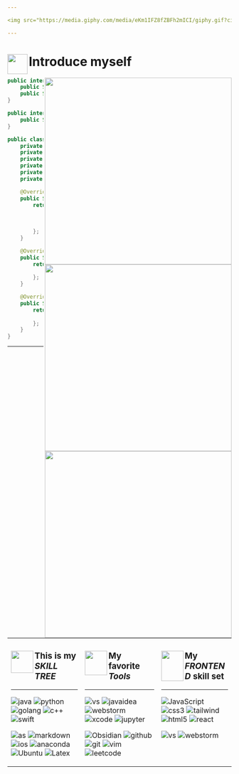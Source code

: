 ```yaml
---

<img src="https://media.giphy.com/media/eKm1IFZ8fZBFh2mICI/giphy.gif?cid=ecf05e47khxx6mqb70utl6tjo279ftcgy5395i9opl9kqy9q&ep=v1_gifs&rid=giphy.gif&ct=ts" width="280" height="100"></img><img src="https://media.giphy.com/media/eKm1IFZ8fZBFh2mICI/giphy.gif?cid=ecf05e47khxx6mqb70utl6tjo279ftcgy5395i9opl9kqy9q&ep=v1_gifs&rid=giphy.gif&ct=ts" width="280" height="100"></img><img src="https://media.giphy.com/media/eKm1IFZ8fZBFh2mICI/giphy.gif?cid=ecf05e47khxx6mqb70utl6tjo279ftcgy5395i9opl9kqy9q&ep=v1_gifs&rid=giphy.gif&ct=ts" width="280" height="100"></img>

---
```

# <img align="left" src="https://media.giphy.com/media/lWhq4Gw6etsj5WKY2p/giphy.gif?cid=ecf05e47092t9nhdl1sc81elpj04to3aypl3t97v7hvjepqn&ep=v1_gifs&rid=giphy.gif&ct=s" width="45">Introduce myself

<img align="right" src="https://media.giphy.com/media/qMA60yQ2fUkXzm7WD2/giphy.gif?cid=ecf05e47i13dl3ixlq1ju3gpdul4qvf85la5ez7kfk460ngp&ep=v1_gifs&rid=giphy.gif&ct=s" width="420"></img>
<img align="right" src="https://github-readme-stats.vercel.app/api?username=drunksweet&show_icons=true&bg_color=fff1b0&text_color=ff0055&title_color=ff0055&icon_color=ff0055" width="420"></img>
<img align="right" src="https://github-readme-activity-graph.vercel.app/graph?username=drunksweet&bg_color=fff1b0&text_color=ff0055&title_color=ff0055&icon_color=ff0055" width="420"></img>

```java
public interface ISuperCoder {
    public String[][] getProgrammingSkills();
    public String[] getSoftwareSkills();
}

public interface ISpecialMan {
    public String[] getHobbies();
}

public class Drunksweet implements ISuperCoder, ISpecialMan {
    private String enName = "drunksweet";
    private String hometown = "WenZhou ZheJiang | 浙江温州";
    private String birthday = "2005/07/30";
    private String university = "CCNU";
    private String degree = "undergraduate";
    private String currentFocus = "React";

    @Override
    public String[][] getProgrammingSkills() {
        return new String[][]{
            {"Java", "Python", "C++", "JavaScript"},
            {"Frontend", "Android", "iOS"},
            {"Windows", "Android", "MacOS", "Ubuntu"}
        };
    }

    @Override
    public String[] getSoftwareSkills() {
        return new String[]{
            "Hexo", "Design Patterns", "Git", "Vim"
        };
    }

    @Override
    public String[] getHobbies() {
        return new String[]{
            "Skateboard", "Singing"
        };
    }
}

```
---

<table><tr><td valign="top" width="33%">

### <img align="left" src="https://media.giphy.com/media/NsdzTDwJpM7dQNmLjR/giphy.gif?cid=ecf05e47i13dl3ixlq1ju3gpdul4qvf85la5ez7kfk460ngp&ep=v1_gifs&rid=giphy.gif&ct=s" width="50"></img>This is my ***SKILL TREE***

---

![java](https://img.shields.io/badge/Java-ED8B00?style=for-the-badge&logo=javase&logoColor=white)
![python](https://img.shields.io/badge/Python-3776AB?style=for-the-badge&logo=python&logoColor=white)
![golang](https://img.shields.io/badge/Go-00ADD8?style=for-the-badge&logo=go&logoColor=white)
![c++](https://img.shields.io/badge/C++-00599C?style=for-the-badge&logo=cplusplus&logoColor=white)
![swift](https://img.shields.io/badge/swift-ff7500?style=for-the-badge&logo=swift&logoColor=white)

![as](https://img.shields.io/badge/Android-3DDC84?style=for-the-badge&logo=android&logoColor=white)
![markdown](https://img.shields.io/badge/Markdown-000000?style=for-the-badge&logo=markdown&logoColor=white)
![ios](https://img.shields.io/badge/ios-000000?style=for-the-badge&logo=apple&logoColor=white)
![anaconda](https://img.shields.io/badge/anaconda-397d2f?style=for-the-badge&logo=anaconda&logoColor=white)
![Ubuntu](https://img.shields.io/badge/Ubuntu-FF4444?style=for-the-badge&logo=ubuntu&logoColor=white)
![Latex](https://img.shields.io/badge/Latex-20B2AA?style=for-the-badge&logo=latex&logoColor=white)


</td><td valign="top" width="34%">

### <img align="left" src="https://media.giphy.com/media/SUX1TQHpE69rSX01DU/giphy.gif?cid=ecf05e47i13dl3ixlq1ju3gpdul4qvf85la5ez7kfk460ngp&ep=v1_gifs&rid=giphy.gif&ct=s" width="50" height="55"></img>My favorite ***Tools***

---

![vs](https://img.shields.io/badge/Visual_Studio_Code-0078D4?style=for-the-badge&logo=visual%20studio%20code&logoColor=white)
![javaidea](https://img.shields.io/badge/IntelliJ_IDEA-000000.svg?style=for-the-badge&logo=intellij-idea&logoColor=White)
![webstorm](https://img.shields.io/badge/webstrom-ff4000.svg?style=for-the-badge&logo=webstorm&logoColor=White)
![xcode](https://img.shields.io/badge/Xcode-000000?style=for-the-badge&logo=Xcode&logoColor=white)
![jupyter](https://img.shields.io/badge/jupyter-F37626?style=for-the-badge&logo=jupyter&logoColor=white)

![Obsidian](https://img.shields.io/badge/obsidian-7c3aed?style=for-the-badge&logo=obsidian&logoColor=black)
![github](https://img.shields.io/badge/GitHub-100000?style=for-the-badge&logo=github&logoColor=white)
![git](https://img.shields.io/badge/GIT-E44C30?style=for-the-badge&logo=git&logoColor=white)
![vim](https://img.shields.io/badge/VIM-%2311AB00.svg?&style=for-the-badge&logo=vim&logoColor=white)
![leetcode](https://img.shields.io/badge/-LeetCode-FFA116?style=for-the-badge&logo=LeetCode&logoColor=black)

<!--![Clion](https://img.shields.io/badge/CLion-000000?style=for-the-badge&logo=clion&logoColor=white)-->
<!--![powerShell](https://img.shields.io/badge/powershell-5391FE?style=for-the-badge&logo=bash&logoColor=white)-->
</td><td valign="top" width="33%">

### <img align="left" src="https://media.giphy.com/media/SaJMubXW9W5tEfmBAP/giphy.gif?cid=ecf05e47khxx6mqb70utl6tjo279ftcgy5395i9opl9kqy9q&ep=v1_gifs&rid=giphy.gif&ct=s" width="50" height="68"></img>My ***FRONTEND*** skill set

---

![JavaScript](https://img.shields.io/badge/Javascript-ffd500?style=for-the-badge&logo=javascript&logoColor=black)
![css3](https://img.shields.io/badge/CSS-0099e6?style=for-the-badge&logo=css3&logoColor=white)
![tailwind](https://img.shields.io/badge/tailwind-333333?style=for-the-badge&logo=tailwindcss&logoColor=#38bdf8)
![html5](https://img.shields.io/badge/HTML-ff5500?style=for-the-badge&logo=html5&logoColor=white)
![react](https://img.shields.io/badge/React-eeeeee?style=for-the-badge&logo=react&logoColor=#70c8d6)



![vs](https://img.shields.io/badge/Visual_Studio_Code-0078D4?style=for-the-badge&logo=visual%20studio%20code&logoColor=white)
![webstorm](https://img.shields.io/badge/webstrom-ff4000.svg?style=for-the-badge&logo=webstorm&logoColor=White)

</td>




<!--
# More details about my ***repositories*** and me

<img align="right" src="https://profile-counter.glitch.me/drunksweet/count.svg" width="420"></img>


<p>
  <img src="https://streak-stats.demolab.com?user=drunksweet&theme=merko&hide_border=true&border_radius=10&date_format=%5BY.%5Dn.j"></img>
  
</p>

![Top Langs](https://github-readme-stats.vercel.app/api/top-langs/?username=drunksweet&layout=compact&theme=white)
-->

<!--
<img src="https://github-readme-activity-graph.vercel.app/graph?username=drunksweet&theme=gruvbox&hide_border=true&border_radius=1" width="1000"></img>
-->

<!--
### More personal informations
👣**This is my personal blog to share my thought and sight [MyBlog](https://drunksweet.github.io/)**
### ✨ The number of ***VISITORS*** (of course include myself🤔) ✨
<img src="https://media.giphy.com/media/mVWFDI1t56KLuzgWav/giphy.gif"></img>
-->

<!-- 
🌻[CSDN](https://blog.csdn.net/2301_80272161?spm=1000.2115.3001.5343) 
-->

<!--
**drunksweet/drunksweet** is a ✨ _special_ ✨ repository because its `README.md` (this file) appears on your GitHub profile.

Here are some ideas to get you started:

- 🔭 I’m currently working on ...
- 🌱 I’m currently learning ...
- 👯 I’m looking to collaborate on ...
- 🤔 I’m looking for help with ...
- 💬 Ask me about ...
- 📫 How to reach me: ...
- 😄 Pronouns: ...
- ⚡ Fun fact: ...
- ![](https://starchart.cc/drunksweet/tangjava.svg)
https://profile-counter.glitch.me/drunksweet/count.svg

![ROS](https://img.shields.io/badge/ROS-191970?style=for-the-badge&logo=ros&logoColor=white)
![ArduPilot](https://img.shields.io/badge/ArduPilot-000000?style=for-the-badge&logo=ardupilot&logoColor=white)

-->
